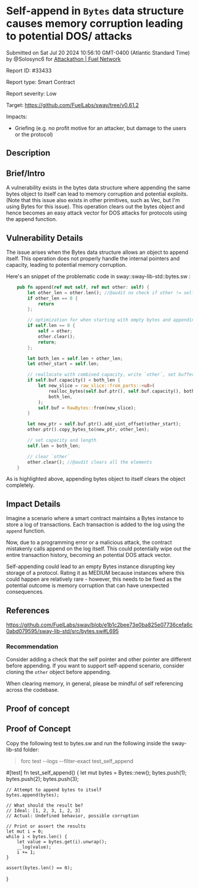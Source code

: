 
# Self-append in `Bytes` data structure causes memory corruption leading to potential DOS/ attacks

Submitted on Sat Jul 20 2024 10:56:10 GMT-0400 (Atlantic Standard Time) by @Solosync6 for [Attackathon | Fuel Network](https://immunefi.com/bounty/fuel-network-attackathon/)

Report ID: #33433

Report type: Smart Contract

Report severity: Low

Target: https://github.com/FuelLabs/sway/tree/v0.61.2

Impacts:
- Griefing (e.g. no profit motive for an attacker, but damage to the users or the protocol)

## Description
## Brief/Intro
A vulnerability exists in the bytes data structure where appending the same bytes object to itself can lead to memory corruption and potential exploits. (Note that this issue also exists in other primitives, such as Vec, but I'm using Bytes for this issue). This operation clears out the bytes object and hence becomes an easy attack vector for DOS attacks for protocols using the append function.

## Vulnerability Details
The issue arises when the Bytes data structure allows an object to append itself. This operation does not properly handle the internal pointers and capacity, leading to potential memory corruption. 

Here's an snippet of the problematic code in sway::sway-lib-std::bytes.sw :

```rust
    pub fn append(ref mut self, ref mut other: self) { 
        let other_len = other.len(); //@audit no check if other != self
        if other_len == 0 {
            return
        };

        // optimization for when starting with empty bytes and appending to it
        if self.len == 0 {
            self = other;
            other.clear();
            return;
        };

        let both_len = self.len + other_len;
        let other_start = self.len;

        // reallocate with combined capacity, write `other`, set buffer capacity
        if self.buf.capacity() < both_len {
            let new_slice = raw_slice::from_parts::<u8>(
                realloc_bytes(self.buf.ptr(), self.buf.capacity(), both_len),
                both_len,
            );
            self.buf = RawBytes::from(new_slice);
        }

        let new_ptr = self.buf.ptr().add_uint_offset(other_start);
        other.ptr().copy_bytes_to(new_ptr, other_len);

        // set capacity and length
        self.len = both_len;

        // clear `other`
        other.clear(); //@audit clears all the elements 
    }
```
As is highlighted above, appending bytes object to itself clears the object completely.

## Impact Details
Imagine a scenario where a smart contract maintains a Bytes instance to store a log of transactions. Each transaction is added to the log using the `append` function. 

Now, due to a programming error or a malicious attack, the contract mistakenly calls append on the log itself. This could potentially wipe out the entire transaction history, becoming an potential DOS attack vector.

Self-appending could lead to an empty Bytes instance disrupting key storage of a protocol. Rating it as MEDIUM because instances where this could happen are relatively rare - however, this needs to be fixed as the potential outcome is memory corruption that can have unexpected consequences.

## References
https://github.com/FuelLabs/sway/blob/e1b1c2bee73e0ba825e07736cefa6c0abd079595/sway-lib-std/src/bytes.sw#L695

### Recommendation
Consider adding a check that the self pointer and other pointer are different before appending. If you want to support self-append scenario, consider cloning the `other` object before appending. 

When clearing memory, in general, please be mindful of self referencing across the codebase.
        
## Proof of concept
## Proof of Concept

Copy the following test to bytes.sw and run the following inside the sway-lib-std folder:
> forc test --logs --filter-exact test_self_append

#[test]
fn test_self_append() {
    let mut bytes = Bytes::new();
    bytes.push(1);
    bytes.push(2);
    bytes.push(3);

    // Attempt to append bytes to itself
    bytes.append(bytes);

    // What should the result be? 
    // Ideal: [1, 2, 3, 1, 2, 3]
    // Actual: Undefined behavior, possible corruption

    // Print or assert the results
    let mut i = 0;
    while i < bytes.len() {
        let value = bytes.get(i).unwrap();
        __log(value);
        i += 1;
    }

    assert(bytes.len() == 0);    
}
